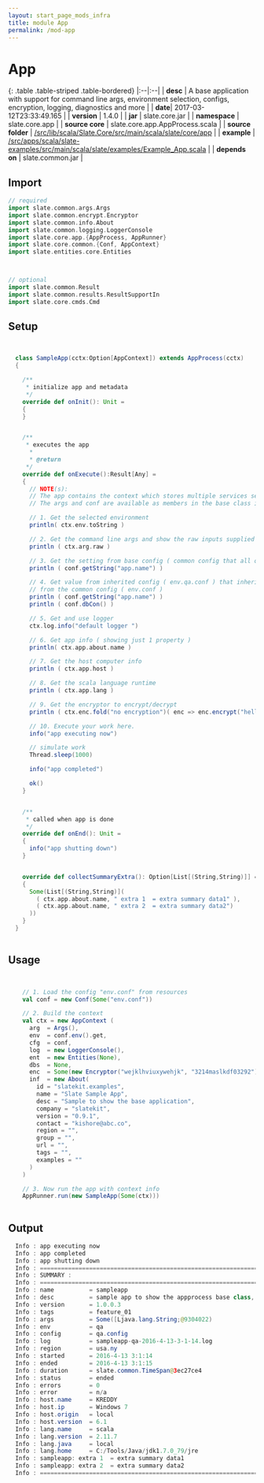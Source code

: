 ```yaml
---
layout: start_page_mods_infra
title: module App
permalink: /mod-app
---
```


# App

{: .table .table-striped .table-bordered}
|:--|:--|
| **desc** | A base application with support for command line args, environment selection, configs, encryption, logging, diagnostics and more | 
| **date**| 2017-03-12T23:33:49.165 |
| **version** | 1.4.0  |
| **jar** | slate.core.jar  |
| **namespace** | slate.core.app  |
| **source core** | slate.core.app.AppProcess.scala  |
| **source folder** | [/src/lib/scala/Slate.Core/src/main/scala/slate/core/app](https://github.com/code-helix/slatekit/tree/master/src/lib/scala/Slate.Core/src/main/scala/slate/core/app)  |
| **example** | [/src/apps/scala/slate-examples/src/main/scala/slate/examples/Example_App.scala](https://github.com/code-helix/slatekit/tree/master/src/apps/scala/slate-examples/src/main/scala/slate/examples/Example_App.scala) |
| **depends on** |  slate.common.jar  |

## Import
```scala 
// required 
import slate.common.args.Args
import slate.common.encrypt.Encryptor
import slate.common.info.About
import slate.common.logging.LoggerConsole
import slate.core.app.{AppProcess, AppRunner}
import slate.core.common.{Conf, AppContext}
import slate.entities.core.Entities



// optional 
import slate.common.Result
import slate.common.results.ResultSupportIn
import slate.core.cmds.Cmd


```

## Setup
```scala


  class SampleApp(cctx:Option[AppContext]) extends AppProcess(cctx)
  {

    /**
     * initialize app and metadata
     */
    override def onInit(): Unit =
    {
    }


    /**
     * executes the app
      *
      * @return
     */
    override def onExecute():Result[Any] =
    {
      // NOTE(s):
      // The app contains the context which stores multiple services setup above in init method.
      // The args and conf are available as members in the base class itself.

      // 1. Get the selected environment
      println( ctx.env.toString )

      // 2. Get the command line args and show the raw inputs supplied
      println ( ctx.arg.raw )

      // 3. Get the setting from base config ( common config that all other configs inherit from )
      println ( conf.getString("app.name") )

      // 4. Get value from inherited config ( env.qa.conf ) that inherits
      // from the common config ( env.conf )
      println ( conf.getString("app.name") )
      println ( conf.dbCon() )

      // 5. Get and use logger
      ctx.log.info("default logger ")

      // 6. Get app info ( showing just 1 property )
      println( ctx.app.about.name )

      // 7. Get the host computer info
      println ( ctx.app.host )

      // 8. Get the scala language runtime
      println ( ctx.app.lang )

      // 9. Get the encryptor to encrypt/decrypt
      println ( ctx.enc.fold("no encryption")( enc => enc.encrypt("hello world")))

      // 10. Execute your work here.
      info("app executing now")

      // simulate work
      Thread.sleep(1000)

      info("app completed")

      ok()
    }


    /**
     * called when app is done
     */
    override def onEnd(): Unit =
    {
      info("app shutting down")
    }


    override def collectSummaryExtra(): Option[List[(String,String)]] =
    {
      Some(List[(String,String)](
        ( ctx.app.about.name, " extra 1  = extra summary data1" ),
        ( ctx.app.about.name, " extra 2  = extra summary data2")
      ))
    }
  }
  

```

## Usage
```scala


    // 1. Load the config "env.conf" from resources
    val conf = new Conf(Some("env.conf"))

    // 2. Build the context
    val ctx = new AppContext (
      arg  = Args(),
      env  = conf.env().get,
      cfg  = conf,
      log  = new LoggerConsole(),
      ent  = new Entities(None),
      dbs  = None,
      enc  = Some(new Encryptor("wejklhviuxywehjk", "3214maslkdf03292")),
      inf  = new About(
        id = "slatekit.examples",
        name = "Slate Sample App",
        desc = "Sample to show the base application",
        company = "slatekit",
        version = "0.9.1",
        contact = "kishore@abc.co",
        region = "",
        group = "",
        url = "",
        tags = "",
        examples = ""
      )
    )

    // 3. Now run the app with context info
    AppRunner.run(new SampleApp(Some(ctx)))
    

```


## Output

```java
  Info : app executing now
  Info : app completed
  Info : app shutting down
  Info : ===============================================================
  Info : SUMMARY :
  Info : ===============================================================
  Info : name          = sampleapp
  Info : desc          = sample app to show the appprocess base class, template methods, and functionality
  Info : version       = 1.0.0.3
  Info : tags          = feature_01
  Info : args          = Some([Ljava.lang.String;@9304022)
  Info : env           = qa
  Info : config        = qa.config
  Info : log           = sampleapp-qa-2016-4-13-3-1-14.log
  Info : region        = usa.ny
  Info : started       = 2016-4-13 3:1:14
  Info : ended         = 2016-4-13 3:1:15
  Info : duration      = slate.common.TimeSpan@3ec27ce4
  Info : status        = ended
  Info : errors        = 0
  Info : error         = n/a
  Info : host.name     = KREDDY
  Info : host.ip       = Windows 7
  Info : host.origin   = local
  Info : host.version  = 6.1
  Info : lang.name     = scala
  Info : lang.version  = 2.11.7
  Info : lang.java     = local
  Info : lang.home     = C:/Tools/Java/jdk1.7.0_79/jre
  Info : sampleapp: extra 1  = extra summary data1
  Info : sampleapp: extra 2  = extra summary data2
  Info : ===============================================================
```
  